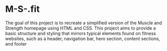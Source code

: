 # M-S-.fit
The goal of this project is to recreate a simplified version of the Muscle and Strength homepage using HTML and CSS. This project aims to provide a basic structure and styling that mirrors typical elements found on fitness websites, such as a header, navigation bar, hero section, content sections, and footer
